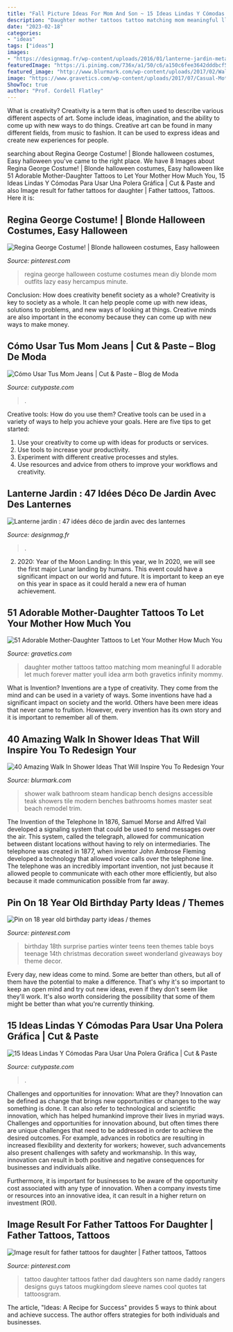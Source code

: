```yaml
---
title: "Fall Picture Ideas For Mom And Son ~ 15 Ideas Lindas Y Cómodas Para Usar Una Polera Gráfica"
description: "Daughter mother tattoos tattoo matching mom meaningful ll adorable let much forever matter youll idea arm both gravetics infinity mommy"
date: "2023-02-18"
categories:
- "ideas"
tags: ["ideas"]
images:
- "https://designmag.fr/wp-content/uploads/2016/01/lanterne-jardin-metal-design.jpg"
featuredImage: "https://i.pinimg.com/736x/a1/50/c6/a150c6fee3642dddbcf5054cc5e35986--birthday-table-st-birthday.jpg"
featured_image: "http://www.blurmark.com/wp-content/uploads/2017/02/Walk-in-Shower-Design-10.jpg"
image: "https://www.gravetics.com/wp-content/uploads/2017/07/Casual-Mother-Daughter-Tattoo-Idea.jpg"
ShowToc: true
author: "Prof. Cordell Flatley"
---
```



What is creativity?
Creativity is a term that is often used to describe various different aspects of art. Some include ideas, imagination, and the ability to come up with new ways to do things. Creative art can be found in many different fields, from music to fashion. It can be used to express ideas and create new experiences for people.

	

		
searching about Regina George Costume! | Blonde halloween costumes, Easy halloween you've came to the right place. We have 8 Images about Regina George Costume! | Blonde halloween costumes, Easy halloween like 51 Adorable Mother-Daughter Tattoos to Let Your Mother How Much You, 15 Ideas Lindas Y Cómodas Para Usar Una Polera Gráfica | Cut &amp; Paste and also Image result for father tattoos for daughter | Father tattoos, Tattoos. Here it is:
		
    
## Regina George Costume! | Blonde Halloween Costumes, Easy Halloween

<img loading=lazy src="https://i.pinimg.com/736x/21/18/04/211804b1f629386fdcd554656c35896c--regina-george-costume-halloween-costumes.jpg" onerror="this.onerror=null;this.src='https://tse4.mm.bing.net/th?id=OIP.xh1bFs1fFAa99bw4Ytxi0gHaJ3&amp;pid=15.1';" alt="Regina George Costume! | Blonde halloween costumes, Easy halloween">

_Source: pinterest.com_

>regina george halloween costume costumes mean diy blonde mom outfits lazy easy hercampus minute. 

	

Conclusion: How does creativity benefit society as a whole?
Creativity is key to society as a whole. It can help people come up with new ideas, solutions to problems, and new ways of looking at things. Creative minds are also important in the economy because they can come up with new ways to make money.

    
## Cómo Usar Tus Mom Jeans | Cut &amp; Paste – Blog De Moda

<img loading=lazy src="https://www.cutypaste.com/wp-content/uploads/2017/01/2021750-1481825147.600x0c.jpg" onerror="this.onerror=null;this.src='https://tse2.mm.bing.net/th?id=OIP.ZRE942ELa-Xw_Azo7P_cvwHaMg&amp;pid=15.1';" alt="Cómo Usar Tus Mom Jeans | Cut &amp; Paste – Blog de Moda">

_Source: cutypaste.com_

>. 

	

Creative tools: How do you use them?
Creative tools can be used in a variety of ways to help you achieve your goals. Here are five tips to get started: 
1. Use your creativity to come up with ideas for products or services.
2. Use tools to increase your productivity.
3. Experiment with different creative processes and styles.
4. Use resources and advice from others to improve your workflows and creativity.

    
## Lanterne Jardin : 47 Idées Déco De Jardin Avec Des Lanternes

<img loading=lazy src="https://designmag.fr/wp-content/uploads/2016/01/lanterne-jardin-metal-design.jpg" onerror="this.onerror=null;this.src='https://tse4.mm.bing.net/th?id=OIP.E6gp1egZHLRfjtyeRiR_fgHaLH&amp;pid=15.1';" alt="Lanterne jardin : 47 idées déco de jardin avec des lanternes">

_Source: designmag.fr_

>. 

	

2) 2020: Year of the Moon Landing: In this year, we
In 2020, we will see the first major Lunar landing by humans. This event could have a significant impact on our world and future. It is important to keep an eye on this year in space as it could herald a new era of human achievement.

    
## 51 Adorable Mother-Daughter Tattoos To Let Your Mother How Much You

<img loading=lazy src="https://www.gravetics.com/wp-content/uploads/2017/07/Casual-Mother-Daughter-Tattoo-Idea.jpg" onerror="this.onerror=null;this.src='https://tse3.mm.bing.net/th?id=OIP.8xmMIa5A4hoeMlfmNAdbyQHaJQ&amp;pid=15.1';" alt="51 Adorable Mother-Daughter Tattoos to Let Your Mother How Much You">

_Source: gravetics.com_

>daughter mother tattoos tattoo matching mom meaningful ll adorable let much forever matter youll idea arm both gravetics infinity mommy. 

	

What is Invention?
Inventions are a type of creativity. They come from the mind and can be used in a variety of ways. Some inventions have had a significant impact on society and the world. Others have been mere ideas that never came to fruition. However, every invention has its own story and it is important to remember all of them.

    
## 40 Amazing Walk In Shower Ideas That Will Inspire You To Redesign Your

<img loading=lazy src="http://www.blurmark.com/wp-content/uploads/2017/02/Walk-in-Shower-Design-10.jpg" onerror="this.onerror=null;this.src='https://tse2.mm.bing.net/th?id=OIP.KngMZ9M7VzgRChUZyo8z3AHaJ1&amp;pid=15.1';" alt="40 Amazing Walk In Shower Ideas That Will Inspire You To Redesign Your">

_Source: blurmark.com_

>shower walk bathroom steam handicap bench designs accessible teak showers tile modern benches bathrooms homes master seat beach remodel trim. 

	

The Invention of the Telephone
In 1876, Samuel Morse and Alfred Vail developed a signaling system that could be used to send messages over the air. This system, called the telegraph, allowed for communication between distant locations without having to rely on intermediaries. The telephone was created in 1877, when inventor John Ambrose Fleming developed a technology that allowed voice calls over the telephone line. The telephone was an incredibly important invention, not just because it allowed people to communicate with each other more efficiently, but also because it made communication possible from far away.

    
## Pin On 18 Year Old Birthday Party Ideas / Themes

<img loading=lazy src="https://i.pinimg.com/736x/a1/50/c6/a150c6fee3642dddbcf5054cc5e35986--birthday-table-st-birthday.jpg" onerror="this.onerror=null;this.src='https://tse3.mm.bing.net/th?id=OIP.fnOi0xnJStOO4kbjDs0JxgHaJ3&amp;pid=15.1';" alt="Pin on 18 year old birthday party ideas / themes">

_Source: pinterest.com_

>birthday 18th surprise parties winter teens teen themes table boys teenage 14th christmas decoration sweet wonderland giveaways boy theme decor. 

	

Every day, new ideas come to mind. Some are better than others, but all of them have the potential to make a difference. That's why it's so important to keep an open mind and try out new ideas, even if they don't seem like they'll work. It's also worth considering the possibility that some of them might be better than what you're currently thinking.

    
## 15 Ideas Lindas Y Cómodas Para Usar Una Polera Gráfica | Cut &amp; Paste

<img loading=lazy src="https://www.cutypaste.com/wp-content/uploads/2020/03/046eeacedca2750d0ec8ba897349ea0e.jpg" onerror="this.onerror=null;this.src='https://tse4.mm.bing.net/th?id=OIP.ZkEjkuvpnbaYI6eGmKDdLQHaLH&amp;pid=15.1';" alt="15 Ideas Lindas Y Cómodas Para Usar Una Polera Gráfica | Cut &amp; Paste">

_Source: cutypaste.com_

>. 

	

Challenges and opportunities for innovation: What are they?
Innovation can be defined as change that brings new opportunities or changes to the way something is done. It can also refer to technological and scientific innovation, which has helped humankind improve their lives in myriad ways. 
Challenges and opportunities for innovation abound, but often times there are unique challenges that need to be addressed in order to achieve the desired outcomes. For example, advances in robotics are resulting in increased flexibility and dexterity for workers; however, such advancements also present challenges with safety and workmanship. In this way, innovation can result in both positive and negative consequences for businesses and individuals alike. 

Furthermore, it is important for businesses to be aware of the opportunity cost associated with any type of innovation. When a company invests time or resources into an innovative idea, it can result in a higher return on investment (ROI).

    
## Image Result For Father Tattoos For Daughter | Father Tattoos, Tattoos

<img loading=lazy src="https://i.pinimg.com/736x/15/3a/c0/153ac0f3f5d69d29bb3d84cec6851543.jpg" onerror="this.onerror=null;this.src='https://tse4.mm.bing.net/th?id=OIP.vCpGehQy8lu8ylyimhAIigHaJ8&amp;pid=15.1';" alt="Image result for father tattoos for daughter | Father tattoos, Tattoos">

_Source: pinterest.com_

>tattoo daughter tattoos father dad daughters son name daddy rangers designs guys tatoos mugkingdom sleeve names cool quotes tat tattoosgram. 

	

The article, "Ideas: A Recipe for Success" provides 5 ways to think about and achieve success. The author offers strategies for both individuals and businesses.

